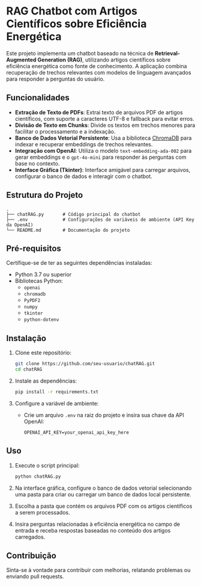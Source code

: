 # RAG Chatbot com Artigos Científicos sobre Eficiência Energética

Este projeto implementa um chatbot baseado na técnica de **Retrieval-Augmented Generation (RAG)**, utilizando artigos científicos sobre eficiência energética como fonte de conhecimento. A aplicação combina recuperação de trechos relevantes com modelos de linguagem avançados para responder a perguntas do usuário.

## Funcionalidades

- **Extração de Texto de PDFs**: Extrai texto de arquivos PDF de artigos científicos, com suporte a caracteres UTF-8 e fallback para evitar erros.
- **Divisão de Texto em Chunks**: Divide os textos em trechos menores para facilitar o processamento e a indexação.
- **Banco de Dados Vetorial Persistente**: Usa a biblioteca [ChromaDB](https://www.trychroma.com/) para indexar e recuperar embeddings de trechos relevantes.
- **Integração com OpenAI**: Utiliza o modelo `text-embedding-ada-002` para gerar embeddings e o `gpt-4o-mini` para responder às perguntas com base no contexto.
- **Interface Gráfica (Tkinter)**: Interface amigável para carregar arquivos, configurar o banco de dados e interagir com o chatbot.

## Estrutura do Projeto

```plaintext
.
├── chatRAG.py       # Código principal do chatbot
├── .env             # Configurações de variáveis de ambiente (API Key da OpenAI)
└── README.md        # Documentação do projeto
```

## Pré-requisitos

Certifique-se de ter as seguintes dependências instaladas:

- Python 3.7 ou superior
- Bibliotecas Python:
  - `openai`
  - `chromadb`
  - `PyPDF2`
  - `numpy`
  - `tkinter`
  - `python-dotenv`

## Instalação

1. Clone este repositório:
   ```bash
   git clone https://github.com/seu-usuario/chatRAG.git
   cd chatRAG
   ```

2. Instale as dependências:
   ```bash
   pip install -r requirements.txt
   ```

3. Configure a variável de ambiente:
   - Crie um arquivo `.env` na raiz do projeto e insira sua chave da API OpenAI:
     ```
     OPENAI_API_KEY=your_openai_api_key_here
     ```

## Uso

1. Execute o script principal:
   ```bash
   python chatRAG.py
   ```

2. Na interface gráfica, configure o banco de dados vetorial selecionando uma pasta para criar ou carregar um banco de dados local persistente.

3. Escolha a pasta que contém os arquivos PDF com os artigos científicos a serem processados.

4. Insira perguntas relacionadas à eficiência energética no campo de entrada e receba respostas baseadas no conteúdo dos artigos carregados.

## Contribuição

Sinta-se à vontade para contribuir com melhorias, relatando problemas ou enviando pull requests.
